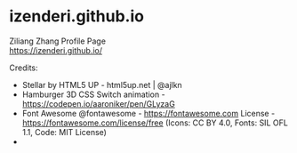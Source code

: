 # izenderi.github.io
Ziliang Zhang Profile Page<br>
https://izenderi.github.io/

Credits:
* Stellar by HTML5 UP - html5up.net | @ajlkn
* Hamburger 3D CSS Switch animation - https://codepen.io/aaroniker/pen/GLyzaG
* Font Awesome @fontawesome - https://fontawesome.com License - https://fontawesome.com/license/free (Icons: CC BY 4.0, Fonts: SIL OFL 1.1, Code: MIT License)
* 
